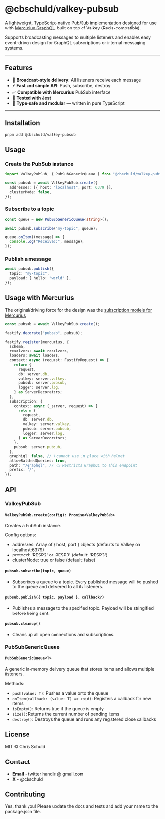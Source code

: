 # @cbschuld/valkey-pubsub

A lightweight, TypeScript-native Pub/Sub implementation designed for use with [Mercurius GraphQL](https://github.com/mercurius-js/mercurius), built on top of Valkey (Redis-compatible).

Supports broadcasting messages to multiple listeners and enables easy event-driven design for GraphQL subscriptions or internal messaging systems.

---

## Features

- 🔁 **Broadcast-style delivery**: All listeners receive each message
- ⚡ **Fast and simple API**: Push, subscribe, destroy
- ✅ **Compatible with Mercurius** PubSub interface
- 🧪 **Tested with Jest**
- 🧱 **Type-safe and modular** — written in pure TypeScript

---

## Installation

```bash
pnpm add @cbschuld/valkey-pubsub
```

## Usage

### Create the PubSub instance

```typescript
import ValkeyPubSub, { PubSubGenericQueue } from "@cbschuld/valkey-pubsub";

const pubsub = await ValkeyPubSub.create({
  addresses: [{ host: "localhost", port: 6379 }],
  clusterMode: false,
});
```

### Subscribe to a topic

```typescript
const queue = new PubSubGenericQueue<string>();

await pubsub.subscribe("my-topic", queue);

queue.onItem((message) => {
  console.log("Received:", message);
});
```

### Publish a message

```typescript
await pubsub.publish({
  topic: "my-topic",
  payload: { hello: "world" },
});
```

## Usage with Mercurius

The original/driving force for the design was the [subscription models for Mercurius](https://mercurius.dev/#/docs/subscriptions)

```typescript
const pubsub = await ValkeyPubSub.create();

fastify.decorate("pubsub", pubsub);

fastify.register(mercurius, {
  schema,
  resolvers: await resolvers,
  loaders: await loaders,
  context: async (request: FastifyRequest) => {
    return {
      request,
      db: server.db,
      valkey: server.valkey,
      pubsub: server.pubsub,
      logger: server.log,
    } as ServerDecorators;
  },
  subscription: {
    context: async (_server, request) => {
      return {
        request,
        db: server.db,
        valkey: server.valkey,
        pubsub: server.pubsub,
        logger: server.log,
      } as ServerDecorators;
    },
    pubsub: server.pubsub,
  },
  graphiql: false, // ℹ️ cannot use in place with helmet
  allowBatchedQueries: true,
  path: "/graphql", // 👈 Restricts GraphQL to this endpoint
  prefix: "/",
});
```

## API

### ValkeyPubSub

#### `ValkeyPubSub.create(config): Promise<ValkeyPubSub>`

Creates a PubSub instance.

Config options:

- addresses: Array of { host, port } objects (defaults to Valkey on localhost:6379)
- protocol: 'RESP2' or 'RESP3' (default: 'RESP3')
- clusterMode: true or false (default: false)

#### `pubsub.subscribe(topic, queue)`

- Subscribes a queue to a topic. Every published message will be pushed to the queue and delivered to all its listeners.

#### `pubsub.publish({ topic, payload }, callback?)`

- Publishes a message to the specified topic. Payload will be stringified before being sent.

#### `pubsub.cleanup()`

- Cleans up all open connections and subscriptions.

### PubSubGenericQueue

#### `PubSubGenericQueue<T>`

A generic in-memory delivery queue that stores items and allows multiple listeners.

Methods:

- `push(value: T)`: Pushes a value onto the queue
- `onItem(callback: (value: T) => void)`: Registers a callback for new items
- `isEmpty()`: Returns true if the queue is empty
- `size()`: Returns the current number of pending items
- `destroy()`: Destroys the queue and runs any registered close callbacks

## License

MIT © Chris Schuld

## Contact

- **Email** - twitter handle @ gmail.com
- **X** - @cbschuld

## Contributing

Yes, thank you! Please update the docs and tests and add your name to the package.json file.
